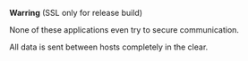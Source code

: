 **Warring**
(SSL only for release build)

None of these applications even try to secure communication.

All data is sent between hosts completely in the clear.
